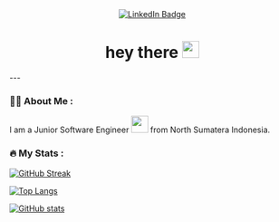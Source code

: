 <div id="header" align="center">
  <div id="badges">
    <a href="https://id.linkedin.com/in/sabda-hutabarat-3a3254215">
      <img src="https://img.shields.io/badge/LinkedIn-blue?style=for-the-badge&logo=linkedin&logoColor=white" alt="LinkedIn Badge"/>
    </a>
  </div>
  <img src="https://komarev.com/ghpvc/?username=sabdahtb&style=flat-square&color=blue" alt=""/>
  <h1>
    hey there
    <img src="https://media.giphy.com/media/hvRJCLFzcasrR4ia7z/giphy.gif" width="30px"/>
  </h1>
</div>
---

### :woman_technologist: About Me :
I am a Junior Software Engineer <img src="https://media.giphy.com/media/WUlplcMpOCEmTGBtBW/giphy.gif" width="30"> from North Sumatera Indonesia.

### :fire: My Stats :
[![GitHub Streak](http://github-readme-streak-stats.herokuapp.com?user=sabdahtb&theme=dark&background=000000)](https://git.io/streak-stats)

[![Top Langs](https://github-readme-stats.vercel.app/api/top-langs/?username=sabdahtb&layout=compact&theme=vision-friendly-dark)](https://github.com/anuraghazra/github-readme-stats)

[![GitHub stats](https://github-readme-stats.vercel.app/api?username=sabdahtb&show_icons=true)](https://github.com/anuraghazra/github-readme-stats)
